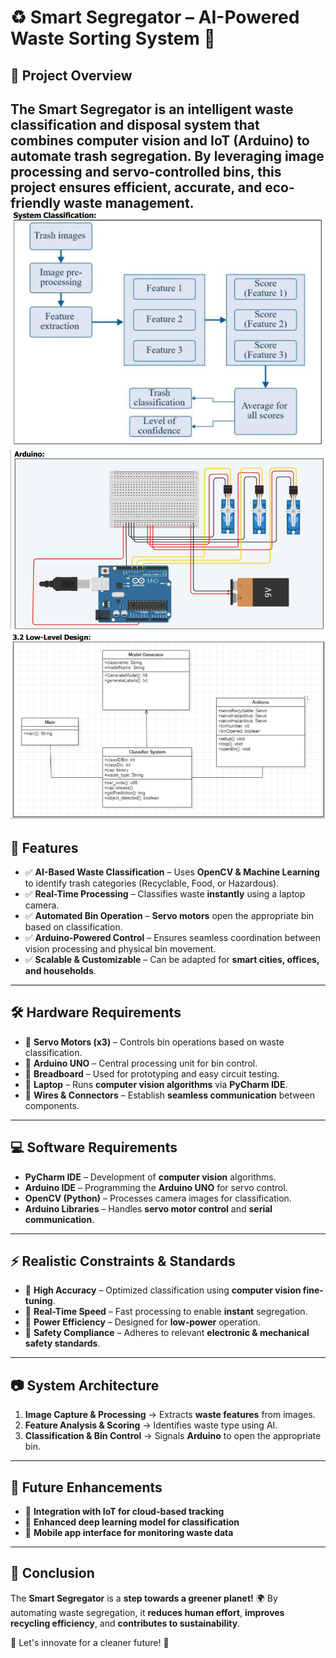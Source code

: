 # ♻️ Smart Segregator – AI-Powered Waste Sorting System 🚮  

## 📌 Project Overview  
The **Smart Segregator** is an intelligent waste classification and disposal system that combines **computer vision** and **IoT (Arduino)** to automate trash segregation. By leveraging **image processing** and **servo-controlled bins**, this project ensures **efficient**, **accurate**, and **eco-friendly** waste management.  
![High level design](highLevel%20design.png)
![Adruino design](arduino%20design.png)
![Low level design](low%20level%20design.png)
---

## 🚀 Features  
- ✅ **AI-Based Waste Classification** – Uses **OpenCV & Machine Learning** to identify trash categories (Recyclable, Food, or Hazardous).  
- ✅ **Real-Time Processing** – Classifies waste **instantly** using a laptop camera.  
- ✅ **Automated Bin Operation** – **Servo motors** open the appropriate bin based on classification.  
- ✅ **Arduino-Powered Control** – Ensures seamless coordination between vision processing and physical bin movement.  
- ✅ **Scalable & Customizable** – Can be adapted for **smart cities, offices, and households**.  

---

## 🛠️ Hardware Requirements  
- 🔹 **Servo Motors (x3)** – Controls bin operations based on waste classification.  
- 🔹 **Arduino UNO** – Central processing unit for bin control.  
- 🔹 **Breadboard** – Used for prototyping and easy circuit testing.  
- 🔹 **Laptop** – Runs **computer vision algorithms** via **PyCharm IDE**.  
- 🔹 **Wires & Connectors** – Establish **seamless communication** between components.  

---

## 💻 Software Requirements  
- **PyCharm IDE** – Development of **computer vision** algorithms.  
- **Arduino IDE** – Programming the **Arduino UNO** for servo control.  
- **OpenCV (Python)** – Processes camera images for classification.  
- **Arduino Libraries** – Handles **servo motor control** and **serial communication**.  

---

## ⚡ Realistic Constraints & Standards  
- 📌 **High Accuracy** – Optimized classification using **computer vision fine-tuning**.  
- 📌 **Real-Time Speed** – Fast processing to enable **instant** segregation.  
- 📌 **Power Efficiency** – Designed for **low-power** operation.  
- 📌 **Safety Compliance** – Adheres to relevant **electronic & mechanical safety standards**.  

---

## 📷 System Architecture  
1. **Image Capture & Processing** → Extracts **waste features** from images.  
2. **Feature Analysis & Scoring** → Identifies waste type using AI.  
3. **Classification & Bin Control** → Signals **Arduino** to open the appropriate bin.  

---

## 🎯 Future Enhancements  
- 🔹 **Integration with IoT for cloud-based tracking**  
- 🔹 **Enhanced deep learning model for classification**  
- 🔹 **Mobile app interface for monitoring waste data**  

---

## 🎉 Conclusion  
The **Smart Segregator** is a **step towards a greener planet!** 🌍 By automating waste segregation, it **reduces human effort**, **improves recycling efficiency**, and **contributes to sustainability**.  

🚀 Let's innovate for a cleaner future! 🚀  
